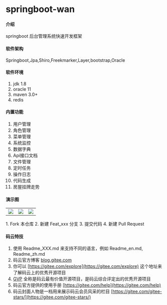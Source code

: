 # springboot-wan

#### 介绍
springboot 后台管理系统快速开发框架

#### 软件架构
Springboot,Jpa,Shiro,Freekmarker,Layer,bootstrap,Oracle


#### 软件环境

1.  jdk 1.8
2.  oracle 11
3.  maven 3.0+
4.  redis

#### 内置功能

1.  用户管理
2.  角色管理
3.  菜单管理
4.  系统监控
5.  数据字典
6.  Api接口文档
7.  文件管理
8.  定时任务
9.  操作日志
10. 代码生成
11. 房屋挂牌走势


#### 演示图
<table>
    <tr>
        <td><img src="https://images.gitee.com/uploads/images/2021/0421/203157_1da0e918_5215349.jpeg"/></td>
        <td><img src="https://images.gitee.com/uploads/images/2021/0421/203216_65e45ac5_5215349.jpeg"/></td>
        <td><img src="https://images.gitee.com/uploads/images/2021/0421/203229_a5107d02_5215349.jpeg"/></td>
    </tr>
</table>
1.  Fork 本仓库
2.  新建 Feat_xxx 分支
3.  提交代码
4.  新建 Pull Request


#### 码云特技

1.  使用 Readme\_XXX.md 来支持不同的语言，例如 Readme\_en.md, Readme\_zh.md
2.  码云官方博客 [blog.gitee.com](https://blog.gitee.com)
3.  你可以 [https://gitee.com/explore](https://gitee.com/explore) 这个地址来了解码云上的优秀开源项目
4.  [GVP](https://gitee.com/gvp) 全称是码云最有价值开源项目，是码云综合评定出的优秀开源项目
5.  码云官方提供的使用手册 [https://gitee.com/help](https://gitee.com/help)
6.  码云封面人物是一档用来展示码云会员风采的栏目 [https://gitee.com/gitee-stars/](https://gitee.com/gitee-stars/)
